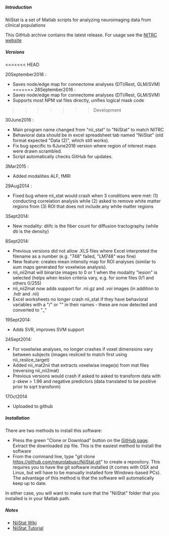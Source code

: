 ##### Introduction

NiiStat is a set of Matlab scripts for analyzing neuroimaging data from clinical populations

This GitHub archive contains the latest release. For usage see the [NITRC website](http://www.nitrc.org/projects/niistat/)

##### Versions

<<<<<<< HEAD

20September2016 :
 - Saves node/edge map for connectome analyses (DTI/Rest, GLM/SVM)
=======
28September2016 :
 - Saves node/edge map for connectome analyses (DTI/Rest, GLM/SVM)
 - Supports most NPM val files directly, unifies logical mask code
>>>>>>> Development

30June2016 :
 - Main program name changed from "nii_stat" to "NiiStat" to match NITRC
 - Behavioral data should be in excel spreadsheet tab named "NiiStat" (old format expected "Data (2)", which still works).
 - Fix bug specific to 6June2016 version where region of interest maps were drawn scrambled.
 - Script automatically checks GitHub for updates.

3Mar2015 :
 - Added modalities ALF, fMRI

29Aug2014 :
 - Fixed bug where nii_stat would crash when 3 conditions were met: (1) conducting correlation analysis while (2) asked to remove white matter regions from (3) ROI that does not include any white matter regions

3Sept2014:
 - New modality: dtifc is the fiber count for diffusion tractography (while dti is the density)

8Sept2014:
 - Previous versions did not allow .XLS files where Excel interpreted the filename as a number (e.g. "748" failed, "LM748" was fine)
 - New feature: creates mean intensity map for ROI analyses (similar to sum maps generated for voxelwise analysis).
 - nii_nii2mat will binarize images to 0 or 1 when the modality "lesion" is selected (helps when lesion criteria vary, e.g. for some files 0/1 and others 0/255)
 - nii_nii2mat now adds support for .nii.gz and .voi images (in addition to .hdr and .nii)
 - Excel worksheets no longer crash nii_stat if they have behavioral variables with a "/" or "\" in their names - these are now detected and converted to "_"

19Sept2014:
 - Adds SVR, improves SVM support

24Sept2014:
 - For voxelwise analyses, no longer crashes if voxel dimensions vary between subjects (images resliced to match first using nii_reslice_target)
 - Added nii_mat2nii that extracts voxelwise image(s) from mat files (reversing nii_nii2mat)
 - Previous versions would crash if asked to asked to transform data with z-skew > 1.96 and negative predictors (data translated to be positive prior to sqrt transform)

17Oct2014
 - Uploaded to github

##### Installation

There are two methods to install this software:

 - Press the green "Clone or Download" button on the [GitHub page](https://github.com/neurolabusc/NiiStat). Extract the downloaded zip file. This is the easiest method to install the software
 - From the command line, type "git clone https://github.com/neurolabusc/NiiStat.git" to create a repository. This requires you to have the git software installed (it comes with OSX and Linux, but will have to be manually installed fore Windows-based PCs). The advantage of this method is that the software will automatically keep up to date.

In either case, you will want to make sure that the "NiiStat" folder that you installed is in your Matlab path.

##### Notes

 - [NiiStat Wiki](https://www.nitrc.org/plugins/mwiki/index.php/niistat:MainPage)
 - [NiiStat Tutorial](https://www.nitrc.org/plugins/mwiki/index.php/niistat:TutorialPage)
